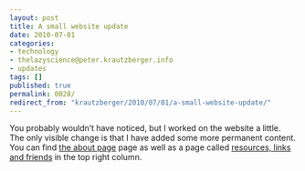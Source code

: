 ```yaml
---
layout: post
title: A small website update
date: 2010-07-01
categories:
- technology
- thelazyscience@peter.krautzberger.info
- updates
tags: []
published: true
permalink: 0028/
redirect_from: "krautzberger/2010/07/01/a-small-website-update/"
---
```


You probably wouldn’t have noticed, but I worked on the website a little. The only visible change is that I have added some more permanent content. You can find [the about page](/about.html) page as well as a page called [resources, links and friends](/resources.html) in the top right column.
